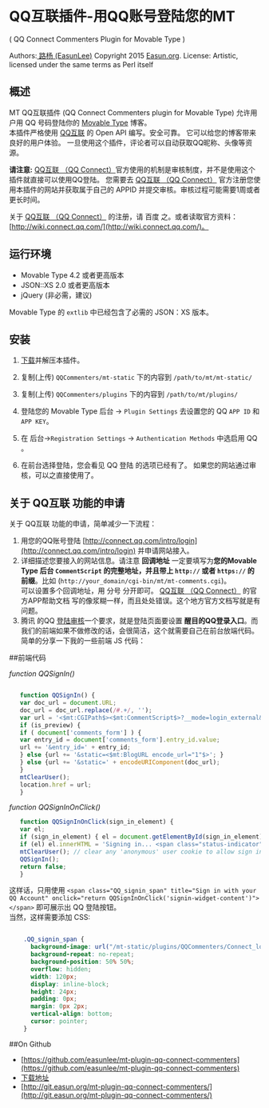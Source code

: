 # QQ互联插件-用QQ账号登陆您的MT
( QQ Connect Commenters Plugin for Movable Type )


Authors:[ 路杨 (EasunLee)](http://easun.org/)
Copyright 2015 [Easun.org](http://easun.org/).
License: Artistic, licensed under the same terms as Perl itself

## 概述

MT QQ互联插件 (QQ Connect Commenters plugin for Movable Type) 允许用户用 QQ 号码登陆你的 [Movable Type](https://movabletype.org/) 博客。   
本插件严格使用 [QQ互联](http://connect.qq.com) 的 Open API 编写。安全可靠。
它可以给您的博客带来良好的用户体验。
一旦使用这个插件，评论者可以自动获取QQ昵称、头像等资源。


**请注意:** [QQ互联 （QQ Connect）](http://connect.qq.com)官方使用的机制是审核制度，并不是使用这个插件就直接可以使用QQ登陆。 您需要去  [QQ互联 （QQ Connect）](http://connect.qq.com/intro/login) 官方注册您使用本插件的网站并获取属于自己的 APPID 并提交审核。审核过程可能需要1周或者更长时间。

关于 [QQ互联 （QQ Connect）](http://connect.qq.com) 的注册，请 百度 之。或者读取官方资料： [http://wiki.connect.qq.com/](http://wiki.connect.qq.com/)。


## 运行环境

* Movable Type 4.2 或者更高版本
* JSON::XS 2.0 或者更高版本
* jQuery  (非必需，建议)

Movable Type 的 `extlib` 中已经包含了必需的 JSON：XS 版本。

## 安装


1. [下载](https://github.com/easunlee/mt-plugin-qq-connect-commenters/archive/master.zip)并解压本插件。

2. 复制(上传) `QQCommenters/mt-static` 下的内容到 `/path/to/mt/mt-static/`

4. 复制(上传) `QQCommenters/plugins` 下的内容到 `/path/to/mt/plugins/`

5. 登陆您的 Movable Type 后台 -> `Plugin Settings` 去设置您的 QQ `APP ID` 和 `APP KEY`。 <br />
6. 在 后台->`Registration Settings` -> `Authentication Methods` 中选启用 QQ 。<br />
7. 在前台选择登陆，您会看见 QQ 登陆 的选项已经有了。 如果您的网站通过审核，可以之直接使用了。


## 关于 QQ互联 功能的申请

 关于 QQ互联 功能的申请，简单减少一下流程：

1. 用您的QQ账号登陆 [http://connect.qq.com/intro/login](http://connect.qq.com/intro/login) 并申请网站接入。 
2. 详细描述您要接入的网站信息。请注意 **回调地址** 一定要填写为**您的Movable Type 后台 `CommentScript` 的完整地址，并且带上 `http://` 或者 `https://` 的前缀**。比如 (`http://your_domain/cgi-bin/mt/mt-comments.cgi`)。 <br >可以设置多个回调地址，用 分号 分开即可。 [QQ互联 （QQ Connect）](http://connect.qq.com) 的官方APP帮助文档 写的像浆糊一样，而且处处错误。这个地方官方文档写就是有问题。
3. 腾讯 的QQ [登陆审核](http://wiki.connect.qq.com/%E7%BD%91%E7%AB%99%E6%8E%A5%E5%85%A5%E6%B5%81%E7%A8%8B)一个要求，就是登陆页面要设置 **醒目的QQ登录入口**。而我们的前端如果不做修改的话，会很简洁，这个就需要自己在前台放端代码。 简单的分享一下我的一些前端 JS 代码：<br />  


##前端代码   

 *function QQSignIn()* 
 ```javascript

    function QQSignIn() {
    var doc_url = document.URL;
    doc_url = doc_url.replace(/#.+/, '');
    var url = '<$mt:CGIPath$><$mt:CommentScript$>?__mode=login_external&key=QQ&blog_id=<$mt:BlogID$>';
    if (is_preview) {
    if ( document['comments_form'] ) {
    var entry_id = document['comments_form'].entry_id.value;
    url += '&entry_id=' + entry_id;
    } else {url += '&static=<$mt:BlogURL encode_url="1"$>'; }
    } else {url += '&static=' + encodeURIComponent(doc_url);
    }
    mtClearUser();
    location.href = url;
    }
```

    
*function QQSignInOnClick()*

 ```javascript
    function QQSignInOnClick(sign_in_element) {
    var el;
    if (sign_in_element) { el = document.getElementById(sign_in_element);}
    if (el) el.innerHTML = 'Signing in... <span class="status-indicator">&nbsp;</span>';
    mtClearUser(); // clear any 'anonymous' user cookie to allow sign in
    QQSignIn();
    return false;
    }
```

这样话，只用使用 `<span class="QQ_signin_span" title="Sign in with your QQ Account" onclick="return QQSignInOnClick('signin-widget-content')"></span>` 即可展示出 QQ 登陆按钮。 <br />
当然，这样需要添加 CSS:

```CSS

    .QQ_signin_span {
      background-image: url("/mt-static/plugins/QQCommenters/Connect_logo_3.png");
      background-repeat: no-repeat;
      background-position: 50% 50%;
      overflow: hidden;
      width: 120px;
      display: inline-block;
      height: 24px;
      padding: 0px;
      margin: 0px 2px;
      vertical-align: bottom;
      cursor: pointer;
    }
```

##On Github

 + [https://github.com/easunlee/mt-plugin-qq-connect-commenters](https://github.com/easunlee/mt-plugin-qq-connect-commenters)
 + [下载地址](https://github.com/easunlee/mt-plugin-qq-connect-commenters/archive/master.zip)
 + [http://git.easun.org/mt-plugin-qq-connect-commenters/](http://git.easun.org/mt-plugin-qq-connect-commenters/)
